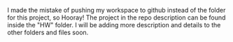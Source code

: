 I made the mistake of pushing my workspace to github instead of the folder for this project, so Hooray! 
The project in the repo description can be found inside the "HW" folder.
I will be adding more description and details to the other folders and files soon.
